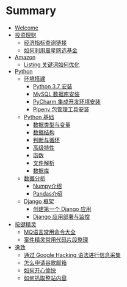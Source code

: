 # Summary

* [Welcome](README.md)
* [投资理财]()
	* [经济指标查询链接](invest/tool.md)
	* [如何利用晨星网选基金](invest/morningstar.md)
* [Amazon]()
	* [Listing 关键词如何优化](Amazon/keyword.md)
* [Python]()
	* [环境搭建]()
		* [Python 3.7 安装](python/environment/python.md)
		* [MySQL 数据库安装](python/environment/mysql.md)		
		* [PyCharm 集成开发环境安装](python/environment/pycharm.md)
		* [Pipenv 包管理工具安装](python/environment/pipenv.md)
	* [Python 基础]()
		* [数据类型与变量](python/basic/data_type.md)
		* [数据结构](python/basic/data_structure.md)
		* [判断与循环](python/basic/determine_iterate.md)
		* [高级特性](python/basic/advanced_features.md)
		* [函数](python/basic/function.md)
		* [文件解析](python/basic/file_parse.md)
		* [数据库](python/basic/database.md)
	* [数据分析]()
		* [Numpy介绍](python/data_analysis/numpy.md)
		* [Pandas介绍](python/data_analysis/pandas.md)
	* [Django 框架]()
		* [创建第一个 Django 应用](python/django/django.md)
		* [Django 应用部署与监控](python/django/django_deploy.md)
* [按键精灵]()
	* [MQ语言常用命令大全](anjian/command.md)
	* [案件精灵常用代码片段整理](anjian/example.md)
* [逸致]()
	* [通过 Google Hacking 语法进行信息采集](pleasure/google_hacking.md)
	* [怎么申请谷歌邮箱](pleasure/google_email.md)
	* [如何开心愉快](pleasure/vps.md)
	* [如何扒取整站内容](pleasure/crawler_web.md)
